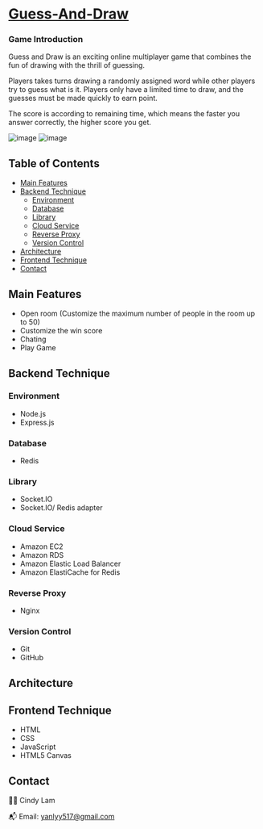 # [Guess-And-Draw](https://www.guessdraws.com/)

### Game Introduction

Guess and Draw is an exciting online multiplayer game that combines the fun of drawing with the thrill of guessing. <br/>

Players takes turns drawing a randomly assigned word while other players try to guess what is it. Players only have a limited time to draw, and the guesses must be made
quickly to earn point. <br/>

The score is according to remaining time, which means the faster you answer correctly, the higher score you get.

![image](https://user-images.githubusercontent.com/111167537/226401112-0756a603-9394-4b98-bb1b-a9439d496226.png)
![image](https://user-images.githubusercontent.com/111167537/226401495-3e1b24bb-388f-4746-bf8a-ab83d4d3e3d6.png)


## Table of Contents

- [Main Features](#main-features)
- [Backend Technique](#backend-technique)
  - [Environment](#environment)
  - [Database](#database)
  - [Library](#library)
  - [Cloud Service](#cloud-services)
  - [Reverse Proxy](#reverse-proxy)
  - [Version Control](#version-control)
- [Architecture](#architecture)
- [Frontend Technique](#frontend-technique)
- [Contact](#contact)

## Main Features

- Open room (Customize the maximum number of people in the room up to 50)
- Customize the win score 
- Chating 
- Play Game

## Backend Technique

### Environment
* Node.js
* Express.js

### Database
* Redis

### Library
* Socket.IO
* Socket.IO/ Redis adapter

### Cloud Service
* Amazon EC2
* Amazon RDS
* Amazon Elastic Load Balancer
* Amazon ElastiCache for Redis

### Reverse Proxy
* Nginx

### Version Control
* Git
* GitHub

## Architecture


## Frontend Technique
* HTML
* CSS
* JavaScript
* HTML5 Canvas

## Contact
👩‍💻 Cindy Lam
<br/>

📬 Email: yanlyy517@gmail.com
